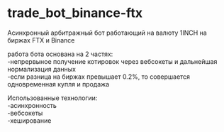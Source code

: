 # trade_bot_binance-ftx
Асинхронный арбитражный бот работающий на валюту 1INCH на биржах FTX и Binance

работа бота основана на 2 частях: <br>
-непрервыное получение котировок через вебсокеты и дальнейшая нормализация данных<br>
-если разница на биржах превышает 0.2%, то совершается одновременная купля и продажа

Использованные технологии:<br>
-асинхронность<br>
-вебсокеты<br>
-хеширование
